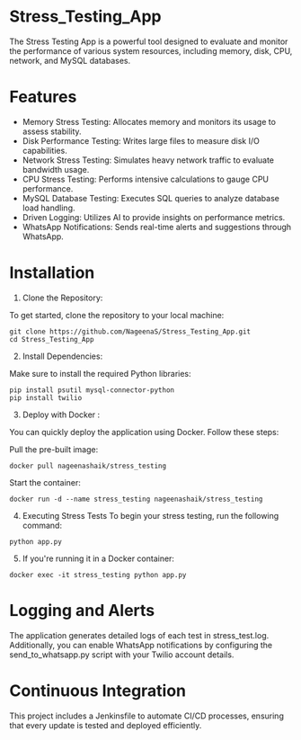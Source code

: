 # Stress_Testing_App

The Stress Testing App is a powerful tool designed to evaluate and monitor the performance of various system resources, including memory, disk, CPU, network, and MySQL databases. 

# Features
- Memory Stress Testing: Allocates memory and monitors its usage to assess stability.
- Disk Performance Testing: Writes large files to measure disk I/O capabilities.
- Network Stress Testing: Simulates heavy network traffic to evaluate bandwidth usage.
-  CPU Stress Testing: Performs intensive calculations to gauge CPU performance.
-   MySQL Database Testing: Executes SQL queries to analyze database load handling.
-   Driven Logging: Utilizes AI to provide insights on performance metrics.
-    WhatsApp Notifications: Sends real-time alerts and suggestions through WhatsApp.

# Installation
1. Clone the Repository:

To get started, clone the repository to your local machine:
```
git clone https://github.com/NageenaS/Stress_Testing_App.git
cd Stress_Testing_App
```
2. Install Dependencies:

Make sure to install the required Python libraries:
```
pip install psutil mysql-connector-python
pip install twilio
```
3. Deploy with Docker :

You can quickly deploy the application using Docker. Follow these steps:

Pull the pre-built image:

```
docker pull nageenashaik/stress_testing
```
Start the container:
```
docker run -d --name stress_testing nageenashaik/stress_testing
```
4. Executing Stress Tests
To begin your stress testing, run the following command:
```
python app.py
```
5. If you're running it in a Docker container:
```
docker exec -it stress_testing python app.py
```

# Logging and Alerts
The application generates detailed logs of each test in stress_test.log. Additionally, you can enable WhatsApp notifications by configuring the send_to_whatsapp.py script with your Twilio account details.

# Continuous Integration
This project includes a Jenkinsfile to automate CI/CD processes, ensuring that every update is tested and deployed efficiently.


